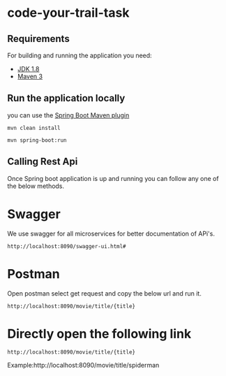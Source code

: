 # code-your-trail-task
## Requirements

For building and running the application you need:

- [JDK 1.8](http://www.oracle.com/technetwork/java/javase/downloads/jdk8-downloads-2133151.html)
- [Maven 3](https://maven.apache.org)

## Run the application locally

 you can use the [Spring Boot Maven plugin](https://docs.spring.io/spring-boot/docs/current/reference/html/build-tool-plugins-maven-plugin.html)

```shell
mvn clean install
```

```shell
mvn spring-boot:run
```

## Calling Rest Api
Once Spring boot application is up and running you can follow any one of the below methods.

# Swagger
We use swagger for all microservices for better documentation of APi's.

```shell
http://localhost:8090/swagger-ui.html#
```
# Postman
Open postman select get request and copy the below url and run it.

```shell
http://localhost:8090/movie/title/{title}
```
# Directly open the following link
```shell
http://localhost:8090/movie/title/{title}
```
Example:http://localhost:8090/movie/title/spiderman 
